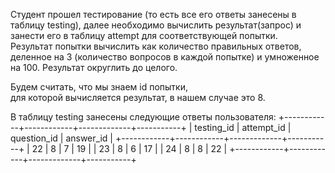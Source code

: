 Студент прошел тестирование (то есть все его ответы 
занесены в таблицу testing), далее необходимо вычислить 
результат(запрос) и занести его в таблицу attempt для 
соответствующей попытки.  
Результат попытки вычислить как количество правильных ответов, 
деленное на 3 (количество вопросов в каждой попытке) и 
умноженное на 100. Результат округлить до целого.

Будем считать, что мы знаем id попытки,  
для которой вычисляется результат, в нашем случае это 8. 

В таблицу testing занесены следующие ответы пользователя:
+------------+------------+-------------+-----------+
| testing_id | attempt_id | question_id | answer_id |
+------------+------------+-------------+-----------+
| 22         | 8          | 7           | 19        |
| 23         | 8          | 6           | 17        |
| 24         | 8          | 8           | 22        |
+------------+------------+-------------+-----------+